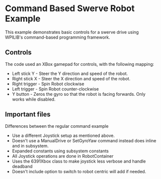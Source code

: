 # Command Based Swerve Robot Example

This example demonstrates basic controls for a swerve drive using WPILIB's command-based
programming framework.

## Controls

The code used an XBox gamepad for controls, with the following mapping:

 * Left stick Y - Steer the Y direction and speed of the robot.
 * Right stick X - Steer the X direction and speed of the robot.
 * Right trigger - Spin Robot clockwise
 * Left trigger - Spin Robot counter-clockwise
 * Y button - Zeros the gyro so that the robot is facing forwards. Only works while disabled.

## Important files

Differences between the regular command example

* Use a different Joystick setup as mentioned above.
* Doesn't use a ManualDrive or SetGyroYaw command instead does inline and in subsystem.
* Expanded constants using subsystem constants
* All Joystick operations are done in RobotContainer
* Uses the 6391Xbox class to make joystick less verbose and handle deadband
* Doesn't include option to switch to robot centric will add if needed.
